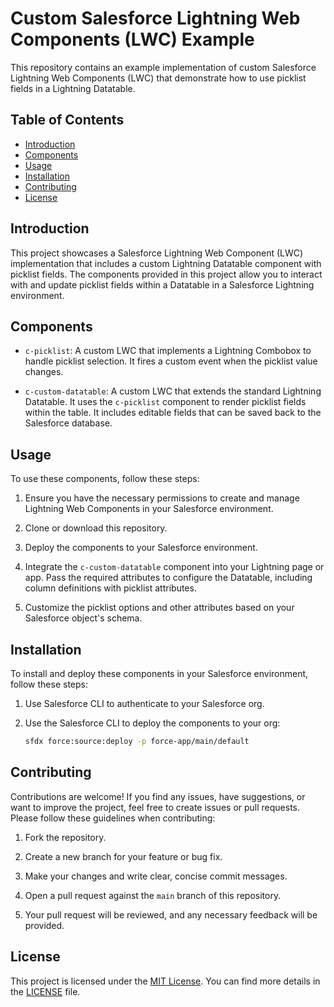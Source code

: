 # Custom Salesforce Lightning Web Components (LWC) Example

This repository contains an example implementation of custom Salesforce Lightning Web Components (LWC) that demonstrate how to use picklist fields in a Lightning Datatable.

## Table of Contents
- [Introduction](#introduction)
- [Components](#components)
- [Usage](#usage)
- [Installation](#installation)
- [Contributing](#contributing)
- [License](#license)

## Introduction

This project showcases a Salesforce Lightning Web Component (LWC) implementation that includes a custom Lightning Datatable component with picklist fields. The components provided in this project allow you to interact with and update picklist fields within a Datatable in a Salesforce Lightning environment.

## Components

- `c-picklist`: A custom LWC that implements a Lightning Combobox to handle picklist selection. It fires a custom event when the picklist value changes.

- `c-custom-datatable`: A custom LWC that extends the standard Lightning Datatable. It uses the `c-picklist` component to render picklist fields within the table. It includes editable fields that can be saved back to the Salesforce database.

## Usage

To use these components, follow these steps:

1. Ensure you have the necessary permissions to create and manage Lightning Web Components in your Salesforce environment.

2. Clone or download this repository.

3. Deploy the components to your Salesforce environment.

4. Integrate the `c-custom-datatable` component into your Lightning page or app. Pass the required attributes to configure the Datatable, including column definitions with picklist attributes.

5. Customize the picklist options and other attributes based on your Salesforce object's schema.

## Installation

To install and deploy these components in your Salesforce environment, follow these steps:

1. Use Salesforce CLI to authenticate to your Salesforce org.

2. Use the Salesforce CLI to deploy the components to your org:
   
   ```sh
   sfdx force:source:deploy -p force-app/main/default

## Contributing

Contributions are welcome! If you find any issues, have suggestions, or want to improve the project, feel free to create issues or pull requests. Please follow these guidelines when contributing:

1. Fork the repository.

2. Create a new branch for your feature or bug fix.

3. Make your changes and write clear, concise commit messages.

4. Open a pull request against the `main` branch of this repository.

5. Your pull request will be reviewed, and any necessary feedback will be provided.

## License

This project is licensed under the [MIT License](LICENSE). You can find more details in the [LICENSE](LICENSE) file.

